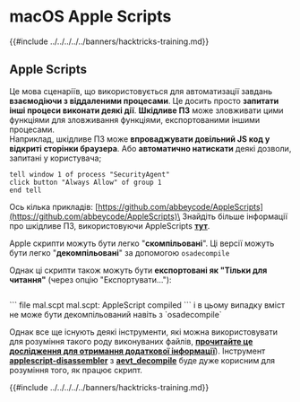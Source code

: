 # macOS Apple Scripts

{{#include ../../../../../banners/hacktricks-training.md}}

## Apple Scripts

Це мова сценаріїв, що використовується для автоматизації завдань **взаємодіючи з віддаленими процесами**. Це досить просто **запитати інші процеси виконати деякі дії**. **Шкідливе ПЗ** може зловживати цими функціями для зловживання функціями, експортованими іншими процесами.\
Наприклад, шкідливе ПЗ може **впроваджувати довільний JS код у відкриті сторінки браузера**. Або **автоматично натискати** деякі дозволи, запитані у користувача;
```applescript
tell window 1 of process "SecurityAgent"
click button "Always Allow" of group 1
end tell
```
Ось кілька прикладів: [https://github.com/abbeycode/AppleScripts](https://github.com/abbeycode/AppleScripts)\
Знайдіть більше інформації про шкідливе ПЗ, використовуючи AppleScripts [**тут**](https://www.sentinelone.com/blog/how-offensive-actors-use-applescript-for-attacking-macos/).

Apple скрипти можуть бути легко "**скомпільовані**". Ці версії можуть бути легко "**декомпільовані**" за допомогою `osadecompile`

Однак ці скрипти також можуть бути **експортовані як "Тільки для читання"** (через опцію "Експортувати..."):

<figure><img src="https://github.com/carlospolop/hacktricks/raw/master/images/image%20(556).png" alt=""><figcaption></figcaption></figure>
```
file mal.scpt
mal.scpt: AppleScript compiled
```
і в цьому випадку вміст не може бути декомпільований навіть з `osadecompile`

Однак все ще існують деякі інструменти, які можна використовувати для розуміння такого роду виконуваних файлів, [**прочитайте це дослідження для отримання додаткової інформації**](https://labs.sentinelone.com/fade-dead-adventures-in-reversing-malicious-run-only-applescripts/)). Інструмент [**applescript-disassembler**](https://github.com/Jinmo/applescript-disassembler) з [**aevt_decompile**](https://github.com/SentineLabs/aevt_decompile) буде дуже корисним для розуміння того, як працює скрипт.

{{#include ../../../../../banners/hacktricks-training.md}}
